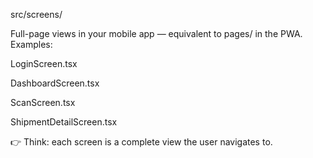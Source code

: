 src/screens/

Full-page views in your mobile app — equivalent to pages/ in the PWA.
Examples:

LoginScreen.tsx

DashboardScreen.tsx

ScanScreen.tsx

ShipmentDetailScreen.tsx

👉 Think: each screen is a complete view the user navigates to.
